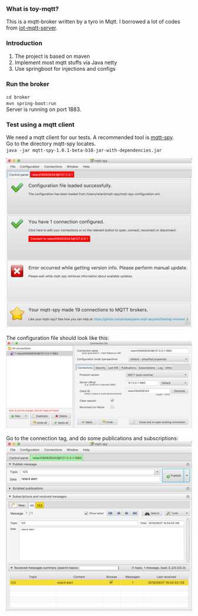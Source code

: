 ### What is toy-mqtt?
This is a mqtt-broker written by a tyro in Mqtt.
I borrowed a lot of codes from [iot-mqtt-server](https://gitee.com/recallcode/iot-mqtt-server/paas/huaweicloud_cse).

### Introduction
1. The project is based on maven
2. Implement most mqtt stuffs via Java netty
3. Use springboot for injections and configs

### Run the broker
`cd broker`<br>
`mvn spring-boot:run`<br>
  Server is running on port 1883.
  <br>
### Test using a mqtt client
We need a mqtt client for our tests. A recommended tool is [mqtt-spy](https://github.com/eclipse/paho.mqtt-spy/releases/download/1.0.1-beta18/mqtt-spy-1.0.1-beta-b18-jar-with-dependencies.jar).<br>
Go to the directory mqtt-spy locates.<br>
`java -jar mqtt-spy-1.0.1-beta-b18-jar-with-dependencies.jar`
<br>
<div align="center">  
 <img src="https://github.com/yyvax/toyMqtt/blob/master/pics/mqttspy1.png"/>
</div>
<br>
The configuration file should look like this:
<br>
<div align="center">  
 <img src="https://github.com/yyvax/toyMqtt/blob/master/pics/mqttspy2.png"/>
</div>
<br>
Go to the connection tag, and do some publications and subscriptions:
<br>
<div align="center">  
 <img src="https://github.com/yyvax/toyMqtt/blob/master/pics/mqttspy3.png"/>
</div>

